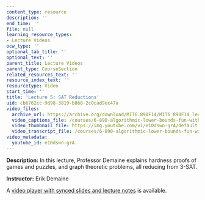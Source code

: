 ```yaml
---
content_type: resource
description: ''
end_time: ''
file: null
learning_resource_types:
- Lecture Videos
ocw_type: ''
optional_tab_title: ''
optional_text: ''
parent_title: Lecture Videos
parent_type: CourseSection
related_resources_text: ''
resource_index_text: ''
resourcetype: Video
start_time: ''
title: 'Lecture 5: SAT Reductions'
uid: cb6762cc-9d98-3819-b868-2c0cad9ec47a
video_files:
  archive_url: https://archive.org/download/MIT6.890F14/MIT6_890F14_lec05_300k.mp4
  video_captions_file: /courses/6-890-algorithmic-lower-bounds-fun-with-hardness-proofs-fall-2014/6c074ac85c4e5401bbb55579ea0b1f0e_e10dswn-grA.vtt
  video_thumbnail_file: https://img.youtube.com/vi/e10dswn-grA/default.jpg
  video_transcript_file: /courses/6-890-algorithmic-lower-bounds-fun-with-hardness-proofs-fall-2014/46685ced40c4736e6700ccc458e46a64_e10dswn-grA.pdf
video_metadata:
  youtube_id: e10dswn-grA
---
```


**Description:** In this lecture, Professor Demaine explains hardness proofs of games and puzzles, and graph theoretic problems, all reducing from 3-SAT.

**Instructor:** Erik Demaine

A [video player with synced slides and lecture notes](http://courses.csail.mit.edu/6.890/fall14/lectures/L05.html) is available.

